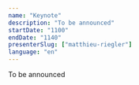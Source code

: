 ```yaml
---
name: "Keynote"
description: "To be announced"
startDate: "1100"
endDate: "1140"
presenterSlug: ["matthieu-riegler"]
language: "en"
---
```


To be announced
